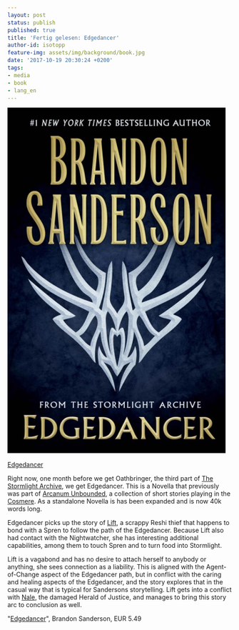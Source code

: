 ```yaml
---
layout: post
status: publish
published: true
title: 'Fertig gelesen: Edgedancer'
author-id: isotopp
feature-img: assets/img/background/book.jpg
date: '2017-10-19 20:30:24 +0200'
tags:
- media
- book
- lang_en
---
```

[![](/uploads/2017/10/edgedancer.jpg)](https://www.amazon.de/Edgedancer-Stormlight-Archive-Brandon-Sanderson/dp/1250166543)

[Edgedancer](https://www.amazon.de/Edgedancer-Stormlight-Archive-Brandon-Sanderson/dp/1250166543)


Right now, one month before we get Oathbringer, the third part
of 
[The Stormlight Archive](https://coppermind.net/wiki/The_Stormlight_Archive), 
we get Edgedancer. This is a Novella that previously was part of
[Arcanum Unbounded](https://coppermind.net/wiki/Arcanum_Unbounded), 
a collection of short stories playing in the
[Cosmere](https://coppermind.net/wiki/Cosmere). As a standalone
Novella is has been expanded and is now 40k words long.

Edgedancer picks up the story of
[Lift](https://coppermind.net/wiki/Lift), a scrappy Reshi thief
that happens to bond with a Spren to follow the path of the
Edgedancer. Because Lift also had contact with the Nightwatcher,
she has interesting additional capabilities, among them to touch
Spren and to turn food into Stormlight.

Lift is a vagabond and has no desire to attach herself to
anybody or anything, she sees connection as a liability. This is
aligned with the Agent-of-Change aspect of the Edgedancer path,
but in conflict with the caring and healing aspects of the
Edgedancer, and the story explores that in the casual way that
is typical for Sandersons storytelling. Lift gets into a
conflict with [Nale](https://coppermind.net/wiki/Nale), the
damaged Herald of Justice, and manages to bring this story arc
to conclusion as well.

"[Edgedancer](https://www.amazon.de/Edgedancer-Stormlight-Archive-Brandon-Sanderson/dp/1250166543)",
Brandon Sanderson, EUR 5.49
